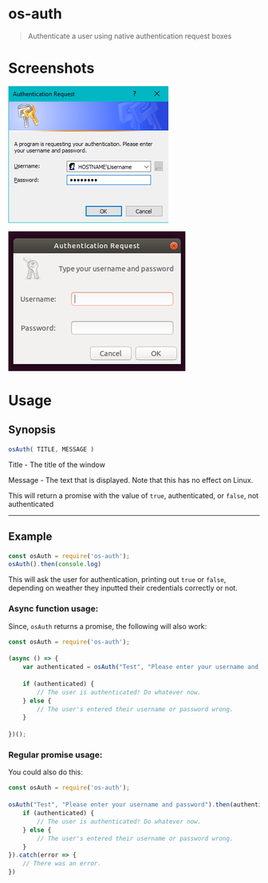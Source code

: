 # os-auth
 > Authenticate a user using native authentication request boxes

# Screenshots
![the os-auth screen running on windows](https://github.com/ssight/os-auth/blob/master/screenshots/windows.png)

![the os-auth screen running on linux](https://github.com/ssight/os-auth/blob/master/screenshots/linux.png)

# Usage
## Synopsis
```js
osAuth( TITLE, MESSAGE )
```
Title - The title of the window

Message - The text that is displayed. Note that this has no effect on Linux.

This will return a promise with the value of `true`, authenticated, or `false`, not authenticated

---

## Example
```js
const osAuth = require('os-auth');
osAuth().then(console.log)
```
This will ask the user for authentication, printing out `true` or `false`, depending on weather they inputted their credentials correctly or not.

### Async function usage:
Since, `osAuth` returns a promise, the following will also work:
```js
const osAuth = require('os-auth');

(async () => {
    var authenticated = osAuth("Test", "Please enter your username and password");

    if (authenticated) {
        // The user is authenticated! Do whatever now.
    } else {
        // The user's entered their username or password wrong.
    }

})();
```

### Regular promise usage:
You could also do this:
```js
const osAuth = require('os-auth');

osAuth("Test", "Please enter your username and password").then(authenticated => {
    if (authenticated) {
        // The user is authenticated! Do whatever now.
    } else {
        // The user's entered their username or password wrong.
    }
}).catch(error => {
    // There was an error.
})
```
